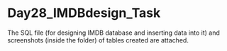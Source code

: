 # Day28_IMDBdesign_Task
The SQL file (for designing IMDB database and inserting data into it) and screenshots (inside the folder) of tables created are attached.
